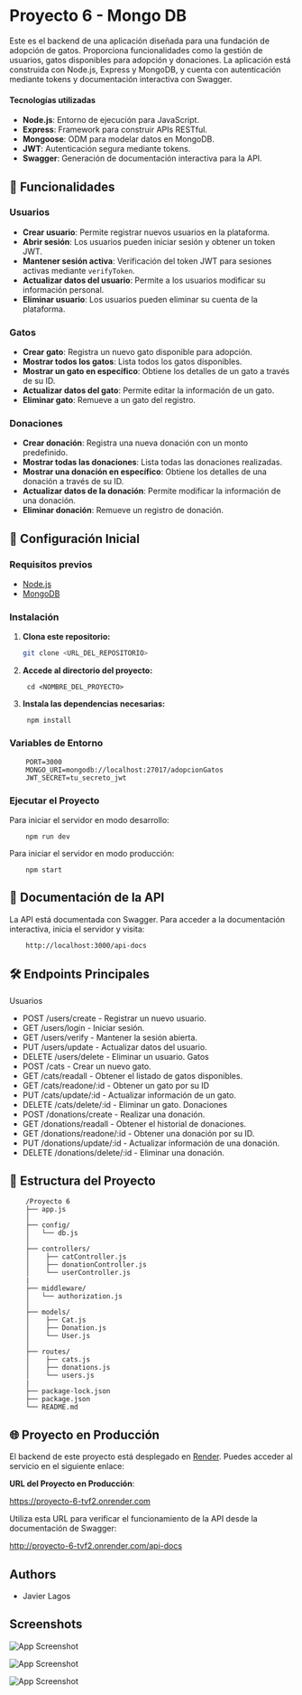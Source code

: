 
# Proyecto 6 - Mongo DB

Este es el backend de una aplicación diseñada para una fundación de adopción de gatos. Proporciona funcionalidades como la gestión de usuarios, gatos disponibles para adopción y donaciones. La aplicación está construida con Node.js, Express y MongoDB, y cuenta con autenticación mediante tokens y documentación interactiva con Swagger.

#### Tecnologías utilizadas
- **Node.js**: Entorno de ejecución para JavaScript.
- **Express**: Framework para construir APIs RESTful.
- **Mongoose**: ODM para modelar datos en MongoDB.
- **JWT**: Autenticación segura mediante tokens.
- **Swagger**: Generación de documentación interactiva para la API.

## 🌟 Funcionalidades

### Usuarios
- **Crear usuario**: Permite registrar nuevos usuarios en la plataforma.
- **Abrir sesión**: Los usuarios pueden iniciar sesión y obtener un token JWT.
- **Mantener sesión activa**: Verificación del token JWT para sesiones activas mediante `verifyToken`.
- **Actualizar datos del usuario**: Permite a los usuarios modificar su información personal.
- **Eliminar usuario**: Los usuarios pueden eliminar su cuenta de la plataforma.

### Gatos
- **Crear gato**: Registra un nuevo gato disponible para adopción.
- **Mostrar todos los gatos**: Lista todos los gatos disponibles.
- **Mostrar un gato en específico**: Obtiene los detalles de un gato a través de su ID.
- **Actualizar datos del gato**: Permite editar la información de un gato.
- **Eliminar gato**: Remueve a un gato del registro.

### Donaciones
- **Crear donación**: Registra una nueva donación con un monto predefinido.
- **Mostrar todas las donaciones**: Lista todas las donaciones realizadas.
- **Mostrar una donación en específico**: Obtiene los detalles de una donación a través de su ID.
- **Actualizar datos de la donación**: Permite modificar la información de una donación.
- **Eliminar donación**: Remueve un registro de donación.

## 🔧 Configuración Inicial

### Requisitos previos
- [Node.js](https://nodejs.org/)
- [MongoDB](https://www.mongodb.com/)

### Instalación
1. **Clona este repositorio:**
   ```bash
   git clone <URL_DEL_REPOSITORIO>

2. **Accede al directorio del proyecto:**

        cd <NOMBRE_DEL_PROYECTO>
3. **Instala las dependencias necesarias:**

        npm install

### Variables de Entorno

        PORT=3000
        MONGO_URI=mongodb://localhost:27017/adopcionGatos
        JWT_SECRET=tu_secreto_jwt

### Ejecutar el Proyecto
Para iniciar el servidor en modo desarrollo:

        npm run dev

Para iniciar el servidor en modo producción:

        npm start

## 📖 Documentación de la API
La API está documentada con Swagger. Para acceder a la documentación interactiva, inicia el servidor y visita:

        http://localhost:3000/api-docs

## 🛠️ Endpoints Principales

Usuarios
- POST /users/create - Registrar un nuevo usuario.
- GET /users/login - Iniciar sesión.
- GET /users/verify - Mantener la sesión abierta.
- PUT /users/update - Actualizar datos del usuario.
- DELETE /users/delete - Eliminar un usuario.
Gatos
- POST /cats - Crear un nuevo gato.
- GET /cats/readall - Obtener el listado de gatos disponibles.
- GET /cats/readone/:id - Obtener un gato por su ID 
- PUT /cats/update/:id - Actualizar información de un gato.
- DELETE /cats/delete/:id - Eliminar un gato.
Donaciones
- POST /donations/create - Realizar una donación.
- GET /donations/readall - Obtener el historial de donaciones.
- GET /donations/readone/:id - Obtener una donación por su ID.
- PUT /donations/update/:id - Actualizar información de una donación.
- DELETE /donations/delete/:id - Eliminar una donación.


## 📂 Estructura del Proyecto

        /Proyecto 6
        ├── app.js                        
        │
        ├── config/
        │   └── db.js
        │
        ├── controllers/               
        │    ├── catController.js 
        │    ├── donationController.js    
        │    └── userController.js  
        |          
        ├── middleware/
        │   └── authorization.js
        │
        ├── models/               
        │    ├── Cat.js 
        │    ├── Donation.js    
        │    └── User.js 
        │
        ├── routes/               
        │    ├── cats.js 
        │    ├── donations.js    
        │    └── users.js 
        |
        ├── package-lock.json
        ├── package.json
        └── README.md                 

## 🌐 Proyecto en Producción

El backend de este proyecto está desplegado en [Render](https://render.com). Puedes acceder al servicio en el siguiente enlace:

**URL del Proyecto en Producción**:  

https://proyecto-6-tvf2.onrender.com

Utiliza esta URL para verificar el funcionamiento de la API desde la documentación de Swagger:

http://proyecto-6-tvf2.onrender.com/api-docs
## Authors

- Javier Lagos

## Screenshots

![App Screenshot](https://res.cloudinary.com/de2p3kdgv/image/upload/v1732579667/swagger-proy6_nn9dse.png)

![App Screenshot](https://res.cloudinary.com/de2p3kdgv/image/upload/v1732579683/swagger-proy6-3_ytrfj2.png)

![App Screenshot](https://res.cloudinary.com/de2p3kdgv/image/upload/v1732579676/swagger-proy6-2_cukrpu.png)
